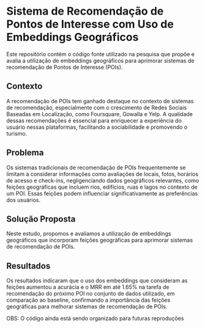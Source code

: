# Sistema de Recomendação de Pontos de Interesse com Uso de Embeddings Geográficos

Este repositório contém o código fonte utilizado na pesquisa que propõe e avalia a utilização de embeddings geográficos para aprimorar sistemas de recomendação de Pontos de Interesse (POIs). 

## Contexto

A recomendação de POIs tem ganhado destaque no contexto de sistemas de recomendação, especialmente com o crescimento de Redes Sociais Baseadas em Localização, como Foursquare, Gowalla e Yelp. A qualidade dessas recomendações é essencial para enriquecer a experiência do usuário nessas plataformas, facilitando a sociabilidade e promovendo o turismo.

## Problema

Os sistemas tradicionais de recomendação de POIs frequentemente se limitam a considerar informações como avaliações de locais, fotos, horários de acesso e check-ins, negligenciando dados geográficos relevantes, como feições geográficas que incluem rios, edifícios, ruas e lagos no contexto de um POI. Essas feições podem influenciar significativamente as preferências dos usuários.

## Solução Proposta

Neste estudo, propomos e avaliamos a utilização de embeddings geográficos que incorporam feições geográficas para aprimorar sistemas de recomendação de POIs. 

## Resultados

Os resultados indicaram que o uso dos embeddings que consideram as feições aumentou a acurácia e o MRR em até 1.65% na tarefa de recomendação do próximo POI no conjunto de dados utilizado, em comparação ao baseline, confirmando a importância das feições geográficas para melhorar sistemas de recomendação de POIs.


OBS: O código ainda está sendo organizado para futuras reproduções